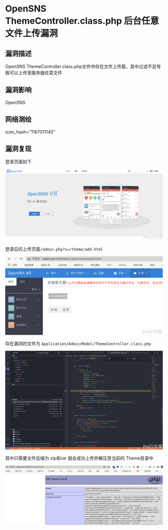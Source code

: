 # OpenSNS ThemeController.class.php 后台任意文件上传漏洞

## 漏洞描述

OpenSNS ThemeController.class.php文件中存在文件上传载，其中过滤不足导致可以上传至服务器任意文件

## 漏洞影响

<a-checkbox checked>OpenSNS</a-checkbox></br>

## 网络测绘

<a-checkbox checked>icon_hash="1167011145"</a-checkbox></br>

## 漏洞复现

登录页面如下

![img](../../../.vuepress/public/img/1634371874190-3653480e-380a-4cdc-81fc-7d560bc7d0dc-20220313235625660.png)

登录后的上传页面`/admin.php?s=/theme/add.html`

![img](../../../.vuepress/public/img/1634375246360-20a15b56-e288-4148-a3e0-b7882cf24a8f.png)

存在漏洞的文件为 `Application/Admin/Model/ThemeController.class.php`

![img](../../../.vuepress/public/img/1634375007934-e879d659-e3fd-4f35-83ea-055ff18a4142.png)

其中只需要文件后缀为 zip和rar 就会成功上传并解压至当前的 Theme目录中

![img](../../../.vuepress/public/img/1634375315209-5795c6ea-3f6d-433a-9aef-686b03ccd1db.png)